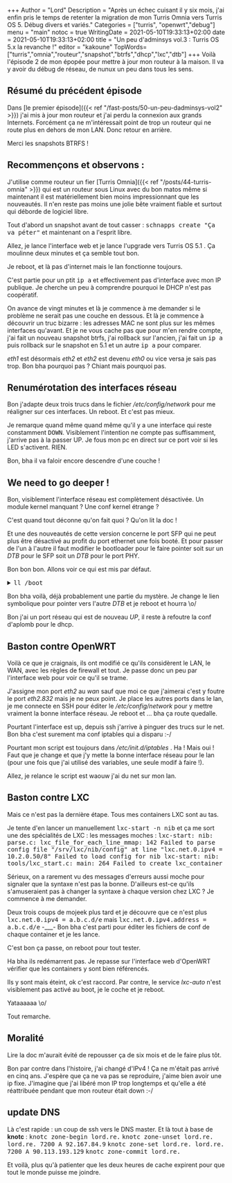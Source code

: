 +++
Author = "Lord"
Description = "Après un échec cuisant il y six mois, j'ai enfin pris le temps de retenter la migration de mon Turris Omnia vers Turris OS 5. Débug divers et variés."
Categories = ["turris", "openwrt","debug"]
menu = "main"
notoc = true
WritingDate = 2021-05-10T19:33:13+02:00
date = 2021-05-10T19:33:13+02:00
title = "Un peu d'adminsys vol.3 : Turris OS 5.x la revanche !"
editor = "kakoune"
TopWords= ["turris","omnia","routeur","snapshot","btrfs","dhcp","lxc","dtb"]
+++
Voilà l'épisode 2 de mon épopée pour mettre à jour mon routeur à la maison.
Il va y avoir du débug de réseau, de nunux un peu dans tous les sens.

## Résumé du précédent épisode
Dans [le premier épisode]({{< ref "/fast-posts/50-un-peu-dadminsys-vol2" >}}) j'ai mis à jour mon routeur et j'ai perdu la connexion aux grands Internets.
Forcément ça ne m'intéressait point de trop un routeur qui ne route plus en dehors de mon LAN.
Donc retour en arrière.

Merci les snapshots BTRFS !

## Recommençons et observons :
J'utilise comme routeur un fier [Turris Omnia]({{< ref "/posts/44-turris-omnia" >}}) qui est un routeur sous Linux avec du bon matos même si maintenant il est matériellement bien moins impressionnant que les nouveautés.
Il n'en reste pas moins une jolie bête vraiment fiable et surtout qui déborde de logiciel libre.

Tout d'abord un snapshot avant de tout casser : <kbd>schnapps create "Ça va péter"</kbd> et maintenant on a l'esprit libre.

Allez, je lance l'interface web et je lance l'upgrade vers Turris OS 5.1 .
Ça moulinne deux minutes et ça semble tout bon.

Je reboot, et là pas d'internet mais le lan fonctionne toujours.

C'est partie pour un ptit <kbd>ip a</kbd> et effectivement pas d'interface avec mon IP publique.
Je cherche un peu à comprendre pourquoi le DHCP n'est pas coopératif.

On avance de vingt minutes et là je commence à me demander si le problème ne serait pas une couche en dessous.
Et là je commence à découvrir un truc bizarre : les adresses MAC ne sont plus sur les mêmes interfaces qu'avant.
Et je ne vous cache pas que pour m'en rendre compte, j'ai fait un nouveau snapshot btrfs, j'ai rollback sur l'ancien, j'ai fait un <kbd>ip a</kbd> puis rollback sur le snapshot en 5.1 et un autre <kbd>ip a</kbd> pour comparer.

*eth1* est désormais *eth2* et *eth2* est devenu *eth0* ou vice versa je sais pas trop.
Bon bha pourquoi pas ?
Chiant mais pourquoi pas.

## Renumérotation des interfaces réseau
Bon j'adapte deux trois trucs dans le fichier */etc/config/network* pour me réaligner sur ces interfaces.
Un reboot.
Et c'est pas mieux.

Je remarque quand même quand même qu'il y a une interface qui reste constamment <samp>DOWN</samp>.
Visiblement l'intention ne compte pas suffisamment, j'arrive pas à la passer UP.
Je fous mon pc en direct sur ce port voir si les LED s'activent.
RIEN.

Bon, bha il va faloir encore descendre d'une couche !

## We need to go deeper !
Bon, visiblement l'interface réseau est complètement désactivée.
Un module kernel manquant ?
Une conf kernel étrange ?

C'est quand tout déconne qu'on fait quoi ?
Qu'on lit la doc !

Et une des nouveautés de cette version concerne le port SFP qui ne peut plus être désactivé au profit du port ethernet une fois booté.
Et pour passer de l'un à l'autre il faut modifier le bootloader pour le faire pointer soit sur un *DTB* pour le SFP soit un *DTB* pour le port PHY.

Bon bon bon.
Allons voir ce qui est mis par défaut.

<details><summary><kbd>ll /boot</kbd></summary>

<pre>
drwxr-xr-x    1 root     root           158 May 10 16:25 ./
drwxr-xr-x    1 root     root           176 May 10 14:58 ../
-rw-r--r--    1 root     root         18773 Mar  4 01:25 armada-385-turris-omnia-phy.dtb
-rw-r--r--    1 root     root         18809 Mar  4 01:25 armada-385-turris-omnia-sfp.dtb
-rw-r--r--    1 root     root          1199 Mar  4 01:25 boot.scr
lrwxrwxrwx    1 root     root            31 May 10 16:25 dtb -> armada-385-turris-omnia-sfp.dtb
-rwxr-xr-x    1 root     root       3351944 Mar  4 01:25 zImage*
</pre>
</details>

Bon bha voilà, déjà probablement une partie du mystère.
Je change le lien symbolique pour pointer vers l'autre *DTB* et je reboot et hourra \o/

Bon j'ai un port réseau qui est de nouveau *UP*, il reste à refoutre la conf d'aplomb pour le dhcp.

## Baston contre OpenWRT
Voilà ce que je craignais, ils ont modifié ce qu'ils considèrent le LAN, le WAN, avec les règles de firewall et tout.
Je passe donc un peu par l'interface web pour voir ce qu'il se trame.

J'assigne mon port *eth2* au *wan* sauf que moi ce que j'aimerai c'est y foutre le port *eth2.832* mais je ne peux point.
Je place les autres ports dans le lan, je me connecte en SSH pour éditer le */etc/config/network* pour y mettre vraiment la bonne interface réseau.
Je reboot et … bha ça route quedalle.

Pourtant l'interface est up, depuis ssh j'arrive à pinguer des trucs sur le net.
Bon bha c'est surement ma conf iptables qui a disparu :-/

Pourtant mon script est toujours dans */etc/init.d/iptables* .
Ha !
Mais oui !
Faut que je change et que j'y mette la bonne interface réseau pour le lan (pour une fois que j'ai utilisé des variables, une seule modif à faire !).

Allez, je relance le script est waouw j'ai du net sur mon lan.

## Baston contre LXC
Mais ce n'est pas la dernière étape.
Tous mes containers LXC sont au tas.

Je tente d'en lancer un manuellement <kbd>lxc-start -n nib</kbd> et ça me sort une des spécialités de LXC : les messages moches : <samp>lxc-start: nib: parse.c: lxc_file_for_each_line_mmap: 142 Failed to parse config file "/srv/lxc/nib/config" at line "lxc.net.0.ipv4 = 10.2.0.50/8"
Failed to load config for nib
lxc-start: nib: tools/lxc_start.c: main: 264 Failed to create lxc_container</samp>

Sérieux, on a rarement vu des messages d'erreurs aussi moche pour signaler que la syntaxe n'est pas la bonne.
D'ailleurs est-ce qu'ils s'amuseraient pas à changer la syntaxe à chaque version chez LXC ?
Je commence à me demander.

Deux trois coups de mojeek plus tard et je découvre que ce n'est plus <samp>lxc.net.0.ipv4 = a.b.c.d/e</samp> mais <samp>lxc.net.0.ipv4.address = a.b.c.d/e</samp> -___-
Bon bha c'est parti pour éditer les fichiers de conf de chaque container et je les lance.

C'est bon ça passe, on reboot pour tout tester.

Ha bha ils redémarrent pas.
Je repasse sur l'interface web d'OpenWRT vérifier que les containers y sont bien référencés.

Ils y sont mais éteint, ok c'est raccord.
Par contre, le service *lxc-auto* n'est visiblement pas activé au boot, je le coche et je reboot.

Yataaaaaa \o/

Tout remarche.

## Moralité
Lire la doc m'aurait évité de repousser ça de six mois et de le faire plus tôt.

Bon par contre dans l'histoire, j'ai changé d'IPv4 !
Ça ne m'était pas arrivé en cinq ans.
J'espère que ça ne va pas se reproduire, j'aime bien avoir une ip fixe.
J'imagine que j'ai libéré mon IP trop longtemps et qu'elle a été réattribuée pendant que mon routeur était down :-/

## update DNS
Là c'est rapide : un coup de ssh vers le DNS master.
Et là tout à base de **knotc** :
<kbd>knotc zone-begin lord.re.</kbd>
<kbd>knotc zone-unset lord.re. lord.re. 7200 A 92.167.84.9</kbd>
<kbd>knotc zone-set lord.re. lord.re. 7200 A 90.113.193.129</kbd>
<kbd>knotc zone-commit lord.re.</kbd>

Et voilà, plus qu'à patienter que les deux heures de cache expirent pour que tout le monde puisse me joindre.


